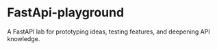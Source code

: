 # FastApi-playground
A FastAPI lab for prototyping ideas, testing features, and deepening API knowledge.

